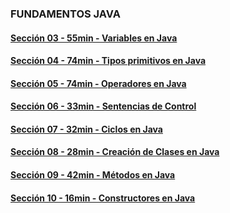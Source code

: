 ### FUNDAMENTOS JAVA
#### [Sección 03 - 55min - Variables en Java](seccion03)
#### [Sección 04 - 74min - Tipos primitivos en Java](seccion04)
#### [Sección 05 - 74min - Operadores en Java](seccion05)
#### [Sección 06 - 33min - Sentencias de Control](seccion06)
#### [Sección 07 - 32min - Ciclos en Java](seccion07)
#### [Sección 08 - 28min - Creación de Clases en Java](seccion08)
#### [Sección 09 - 42min - Métodos en Java](seccion09)
#### [Sección 10 - 16min - Constructores en Java](seccion10)
